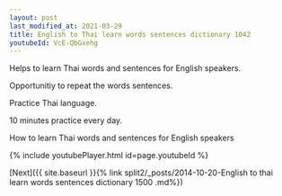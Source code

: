 ```yaml
---
layout: post
last_modified_at: 2021-03-29
title: English to Thai learn words sentences dictionary 1042 
youtubeId: VcE-QbGxehg
---
```

 
 
Helps to learn Thai words and sentences for English speakers.

Opportunitiy to repeat the words sentences. 

Practice Thai language. 
 
10 minutes practice every day. 
 
How to learn Thai words and sentences for English speakers 
 
{% include youtubePlayer.html id=page.youtubeId %}
 
 
[Next]({{ site.baseurl }}{% link  split2/_posts/2014-10-20-English to thai learn words sentences dictionary 1500 .md%})
 
